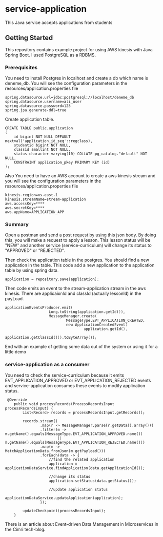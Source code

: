 # service-application
This Java service accepts applications from students

## Getting Started

This repository contains example project for using AWS kinesis with Java Spring Boot. I used PostgreSQL as a RDBMS.

### Prerequisites

You need to install Postgres in localhost and create a db which name is deneme_db. You will see the configuration parameters in the resources/application.properties file

```
spring.datasource.url=jdbc:postgresql://localhost/deneme_db
spring.datasource.username=ali_user
spring.datasource.password=123
spring.jpa.generate-ddl=true
```

Create application table.
```
CREATE TABLE public.application
(
    id bigint NOT NULL DEFAULT nextval('application_id_seq'::regclass),
    studentid bigint NOT NULL,
    classid smallint NOT NULL,
    status character varying(10) COLLATE pg_catalog."default" NOT NULL,
    CONSTRAINT application_pkey PRIMARY KEY (id)
);
```

Also You need to have an AWS account to create a aws kinesis stream and you will see the configuration parameters in the resources/application.properties file

```
kinesis.region=us-east-1
kinesis.streamName=stream-application
aws.accessKey=****
aws.secretKey=****
aws.appName=APPLICATION_APP
```

### Summary

Open a postman and send a post request by using this json body. By doing this, you will make a request to apply a lesson. This lesson status will be "NEW" and another service (service-curriculum) will change its status to "APPROVED" or "REJECTED".

Then check the application table in the postgres. You should find a new application in the table. This code add a new application to the application table by using spring data.

```
application = repository.save(application);
```

Then code emits an event to the stream-application stream in the aws kinesis. There are applicaionId and classId (actually lessonId) in the payLoad.

```
applicationEventsProducer.emit(
                    Long.toString(application.getId()),
                    MessageManager.create(
                            MessageType.EVT_APPLICATION_CREATED,
                            new ApplicationCreatedEvent(
                                    application.getId(),
                                    application.getClassId())).toByteArray());
```

End with an example of getting some data out of the system or using it for a little demo

### service-application as a consumer

You need to check the service-curriculum because it emits EVT_APPLICATION_APPROVED or EVT_APPLICATION_REJECTED events and service-application consumes these events to modify application status.

```
 @Override
    public void processRecords(ProcessRecordsInput processRecordsInput) {
        List<Record> records = processRecordsInput.getRecords();

        records.stream()
                .map(r -> MessageManager.parse(r.getData().array()))
                .filter(m -> m.getName().equals(MessageType.EVT_APPLICATION_APPROVED.name()) 
                        || m.getName().equals(MessageType.EVT_APPLICATION_REJECTED.name()))
                .map(m -> MatchApplicationData.fromJson(m.getPayload()))
                .forEach(data -> {
                    //find the related application
                    application = applicationDataService.findApplication(data.getApplicationId());

                    //change its status
                    application.setStatus(data.getStatus());

                    //update application status
                    applicationDataService.updateApplication(application);
                });

        updateCheckpoint(processRecordsInput);
    }
```

There is an article about Event-driven Data Management in Microservices in the Cimri tech-blog.
